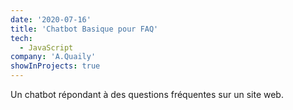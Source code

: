 ```yaml
---
date: '2020-07-16'
title: 'Chatbot Basique pour FAQ'
tech:
  - JavaScript
company: 'A.Quaily'
showInProjects: true
---
```

Un chatbot répondant à des questions fréquentes sur un site web.

